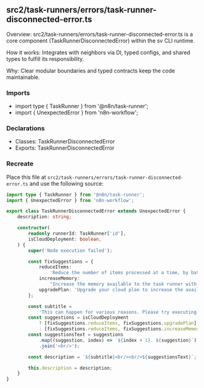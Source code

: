 ## src2/task-runners/errors/task-runner-disconnected-error.ts

Overview: src2/task-runners/errors/task-runner-disconnected-error.ts is a core component (TaskRunnerDisconnectedError) within the sv CLI runtime.

How it works: Integrates with neighbors via DI, typed configs, and shared types to fulfill its responsibility.

Why: Clear modular boundaries and typed contracts keep the code maintainable.

### Imports

- import type { TaskRunner } from '@n8n/task-runner';
- import { UnexpectedError } from 'n8n-workflow';

### Declarations

- Classes: TaskRunnerDisconnectedError
- Exports: TaskRunnerDisconnectedError

### Recreate

Place this file at `src2/task-runners/errors/task-runner-disconnected-error.ts` and use the following source:

```ts
import type { TaskRunner } from '@n8n/task-runner';
import { UnexpectedError } from 'n8n-workflow';

export class TaskRunnerDisconnectedError extends UnexpectedError {
	description: string;

	constructor(
		readonly runnerId: TaskRunner['id'],
		isCloudDeployment: boolean,
	) {
		super('Node execution failed');

		const fixSuggestions = {
			reduceItems:
				'Reduce the number of items processed at a time, by batching them using a loop node',
			increaseMemory:
				"Increase the memory available to the task runner with 'N8N_RUNNERS_MAX_OLD_SPACE_SIZE' environment variable",
			upgradePlan: 'Upgrade your cloud plan to increase the available memory',
		};

		const subtitle =
			'This can happen for various reasons. Please try executing the node again. If the problem persists, you can try the following:';
		const suggestions = isCloudDeployment
			? [fixSuggestions.reduceItems, fixSuggestions.upgradePlan]
			: [fixSuggestions.reduceItems, fixSuggestions.increaseMemory];
		const suggestionsText = suggestions
			.map((suggestion, index) => `${index + 1}. ${suggestion}`)
			.join('<br/>');

		const description = `${subtitle}<br/><br/>${suggestionsText}`;

		this.description = description;
	}
}

```
